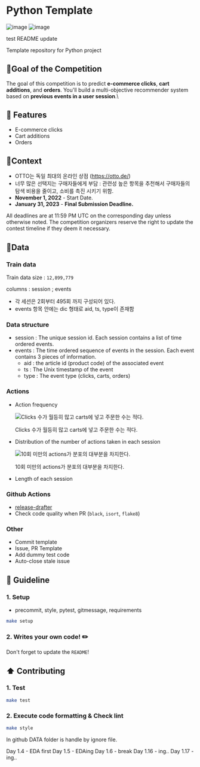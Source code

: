# Python Template
![image](https://user-images.githubusercontent.com/100894816/207234514-8f4774dd-7fae-4226-a0de-0de77bae0025.png)
![image](https://user-images.githubusercontent.com/100894816/207234536-ba208aa7-0004-4fd1-bb1a-60447f1c72ea.png)


test README update

Template repository for Python project
## 🎯**Goal of the Competition**

The goal of this competition is to predict **e-commerce clicks**, **cart additions**, and **orders**. You'll build a multi-objective recommender system based on **previous events in a user session**.\

## 🚀 Features
- E-commerce clicks
- Cart additions
- Orders

## 📖**Context**

- OTTO는 독일 최대의 온라인 상점 (https://otto.de/)
- 너무 많은 선택지는 구매자들에게 부담
: 관련성 높은 항목을 추천해서 구매자들의 탐색 비용을 줄이고, 소비를 촉진 시키기 위함.
- **November 1, 2022** - Start Date.
- **January 31, 2023** - **Final Submission Deadline.**

All deadlines are at 11:59 PM UTC on the corresponding day unless otherwise noted. The competition organizers reserve the right to update the contest timeline if they deem it necessary.

## 💾Data

### Train data

Train data size : `12,899,779`

columns : session ; events

- 각 세션은 2회부터 495회 까지 구성되어 있다.
- events 항목 안에는 dic 형태로 aid, ts, type이 존재함

### Data structure

- session : The unique session id. Each session contains a list of time ordered events.
- events : The time ordered sequence of events in the session. Each event contains 3 pieces of information.
    - aid : the article id (product code) of the associated event
    - ts : The Unix timestamp of the event
    - type : The event type (clicks, carts, orders)

### Actions

- Action frequency
    
    ![Clicks 수가 월등히 많고 carts에 넣고 주문한 수는 적다.](https://s3-us-west-2.amazonaws.com/secure.notion-static.com/4d3fcb32-b587-4f9f-bbde-c6884706b53d/Untitled.png)
    
    Clicks 수가 월등히 많고 carts에 넣고 주문한 수는 적다.
    
- Distribution of the number of actions taken in each session
    
    ![10회 미만의 actions가 분포의 대부분을 차지한다. ](https://s3-us-west-2.amazonaws.com/secure.notion-static.com/48165eb0-c5eb-42b2-a4c2-216beca1a037/Untitled.png)
    
    10회 미만의 actions가 분포의 대부분을 차지한다. 
    
- Length of each session

### Github Actions

- [release-drafter](https://github.com/release-drafter/release-drafter)
- Check code quality when PR (`black`, `isort`, `flake8`)

### Other

- Commit template
- Issue, PR Template
- Add dummy test code
- Auto-close stale issue

## 📄 Guideline

### 1. Setup

- precommit, style, pytest, gitmessage, requirements

```bash
make setup
```

### 2. Writes your own code! ✏️

Don't forget to update the `README`!

## ⬆️ Contributing

### 1. Test

```bash
make test
```

### 2. Execute code formatting & Check lint

```bash
make style
```

In github DATA folder is handle by ignore file.

Day 1.4 - EDA first
Day 1.5 - EDAing
Day 1.6 - break
Day 1.16 - ing..
Day 1.17 - ing..
